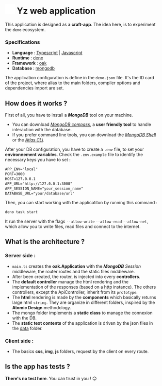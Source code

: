 # ![favicon](./public/img/favicon.svg) Yz web application
This application is designed as a **craft-app**. The idea here, is to experiment the `deno` ecosystem.

### Specifications
* **Language** : [Typescript](https://www.typescriptlang.org/) | [Javascript](https://tc39.es/ecma262/)
* **Runtime** : [deno](https://deno.com/)
* **Framework** : [oak](https://deno.land/x/oak)
* **Database** : [mongodb](https://www.mongodb.com/)

The application configuration is define in the `deno.json` file. It's the ID card of the project, where alias to the main folders, compiler options and dependencies import are set.


## How does it works ?
First of all, you have to install a **_MongoDB_** tool on your machine.
* You can download [_MongoDB compass_](https://www.mongodb.com/try/download/compass), a **user friendly tool** to handle interaction with the database. 
* If you prefer command line tools, you can download the [_MongoDB Shell_](https://www.mongodb.com/try/download/shell) or the [_Atlas CLI_](https://www.mongodb.com/try/download/atlascli).


After your DB configuration, you have to create a `.env` file, to set your **environnement variables**. Check the `.env.example` file to identify the necessary keys you have to set :

```
APP_ENV="local"
PORT=3000
HOST=127.0.0.1
APP_URL="http://127.0.0.1:3000"
APP_SESSION_NAME="your_session_name"
DATABASE_URL="your/database/url"
```
Then, you can start working with the applicatiton by running this command :

```sh
deno task start
```
It run the server with the flags `--allow-write` `--allow-read` `--allow-net`, which allow you to write files, read files and connect to the internet.

## What is the architecture ?
### Server side :
* `main.ts` creates the **oak.Application** with the **_MongoDB_** _Session_ middleware, the router routes and the static files middleware.
* After been created, the router, is injected into every **controllers**.
* The **default controller** manage the html rendering and the implementation of the responses (based on a [http](./server/utils/http.ts) instance). The others controllers, except the ApiController, inherit from its `prototype`.
* The **html** rendering is made by the **components** which basically returns large html `string`. They are organize in different folders, inspired by the **Atomic Design** methodology.
* The mongo folder implements a **static class** to manage the connexion with the DB.
* The **static text contents** of the application is driven by the json files in the [data](./server/data/) folder.

### Client side :
* The basics **css**, **img**, **js** folders, request by the client on every route.


## Is the app has tests ?
**There's no test here**. You can trust in you ! 😊
